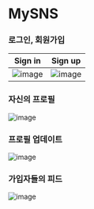 # MySNS

### 로그인, 회원가입
|Sign in|Sign up|
|:-:|:-:|
|![image](https://user-images.githubusercontent.com/43459698/144735648-4f43e97e-edef-4fd4-a15e-a442e4821652.png)|![image](https://user-images.githubusercontent.com/43459698/144735656-0d9bea92-c1de-4a5b-9774-2d815a2e2bb8.png)|

### 자신의 프로필
![image](https://user-images.githubusercontent.com/43459698/144736046-df620f78-b901-49c4-bc71-0854803549b0.png)

### 프로필 업데이트
![image](https://user-images.githubusercontent.com/43459698/144736127-053ac7f8-417e-41b7-9261-373189e643d2.png)

### 가입자들의 피드
![image](https://user-images.githubusercontent.com/43459698/144736084-3c7d9aad-e27b-4f7a-bc39-9b987419476a.png)


